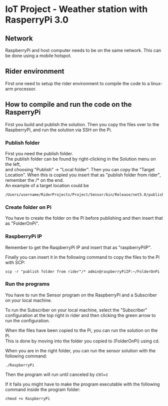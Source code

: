 # IoT Project - Weather station with RasperryPi 3.0

## Network
RaspberryPi and host computer needs to be on the same network. This can be done using a mobile hotspot.

## Rider environment
First one need to setup the rider environment to compile the code to a linux-arm processor.

## How to compile and run the code on the RasperryPi
First you build and publish the solution.
Then you copy the files over to the RaspberryPi, and run the solution via SSH on the Pi.

### Publish folder
First you need the publish folder.  
The publish folder can be found by right-clicking in the Solution menu on the left,  
and choosing "Publish" -> "Local folder". Then you can copy the "Target Location". 
When this is copied you insert that as "publish folder from rider", remember the /* on the end.  
An example of a target location could be 
```
/Users/username/RiderProjects/Project/Sensor/bin/Release/net5.0/publish
```
### Create folder on Pi
You have to create the folder on the Pi before publishing and then insert that as "FolderOnPi".  

### RaspberryPi IP
Remember to get the RaspberryPi IP and insert that as "raspberryPiIP".  

Finally you can insert it in the following command to copy the files to the Pi with SCP:
```
scp -r "publish folder from rider"/* admin@raspberryPiIP:~/FolderOnPi
```
### Run the programs

You have to run the Sensor program on the RaspberryPi and a Subscriber on your local machine.  

To run the Subscriber on your local machine, select the "Subscriber" configuration at the top right in rider and then clicking the green arrow to run the configuration.

When the files have been copied to the Pi, you can run the solution on the Pi.  
This is done by moving into the folder you copied to (FolderOnPi) using cd.  

When you are in the right folder, you can run the sensor solution with the following command:
```
./RaspberryPi
```

Then the program will run until canceled by ctrl+c

If it fails you might have to make the program executable with the following command inside the program folder:
```
chmod +x RaspberryPi
```
